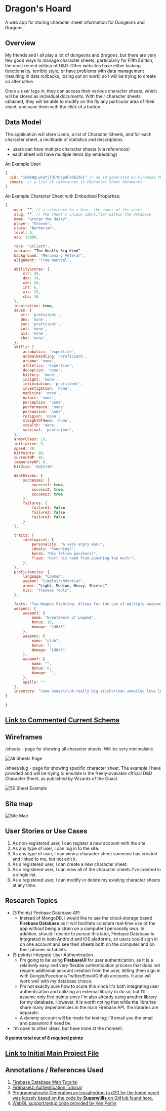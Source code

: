# Dragon's Hoard
A web app for storing character sheet information for Dungeons and
Dragons.

## Overview

My friends and I all play a lot of dungeons and dragons, but there are
very few good ways to manage character sheets, particularly for Fifth
Edition, the most recent edition of D&D. Other websites have either
lacking functionality, terrible style, or have problems with data
management (resulting in data rollbacks, losing out on work) so I will
be trying to create an alternative.

Once a user logs in, they can access their various character sheets,
which will be stored as individual documents. With their character
sheets obtained, they will be able to modify on the fly any particular
area of their sheet, and save them with the click of a button.

## Data Model

The application will store Users, a list of Character Sheets, and for
each character sheet, a multitude of statistics and descriptions.
* users can have multiple character sheets (via references)
* each sheet will have multiple items (by embedding)

An Example User:

```javascript
{
  uid: "IUm69gLwkqYjTQlYPspdFadGZXk1" // an id generated by Firebase that identifies a user.
  sheets: // a list of references to Character Sheet documents
}
```

An Example Character Sheet with Embedded Properties:

```javascript
{
    user: “”, // a reference to a User, the owner of the sheet
    slug: “”, // the sheet’s unique identifier within the database
    name: "Grungo the Hairy",
    player: "Steven",
    class: "Barbarian",
    level: 6,
    exp: 35000,

    race: "Goliath",
    subrace: “The Really Big Kind”
    background: "Mercenary Veteran",
    alignment: "True Neutral",

    abilityScores: {
        str: 20,
        dex: 14,
        con: 16,
        int: 6,
        wis: 10,
        cha: 10
    },
    inspiration: true,
    saves: {
       str: 'proficient',
       dex: 'none',
       con: 'proficient',
       int: 'none',
       wis: 'none',
       cha: 'none',
    },
    skills: {
        acrobatics: 'expertise',
        animalHandling: 'proficient',
        arcana: 'none',
        athletics: 'expertise',
        deception: 'none',
        history: 'none',
        insight: 'none',
        intimidation: 'proficient',
        investigation: 'none',
        medicine: 'none',
        nature: 'none',
        perception: 'none',
        performance: 'none',
        persuasion: 'none',
        religion: 'none',
        sleightOfHand: 'none',
        stealth: 'none',
        survival: 'proficient',
    },
    armorClass: 10,
    initiative: 5,
    speed: 30,
    hitPoints: 98,
    currentHP: 85,
    temporaryHP: 0,
    hitDice: '6d12+30'

    deathSaves: {
        successes: {
            success1: true,
            success2: true,
            success3: true
        },
        failures: {
            failure1: false
            failure2: false
            failure3: false
        }
    },

    traits: {
        ideological: {
            personality: "A very angry man!",
            ideals: "Punching!",
            bonds: "His fellow punchers!",
            flaws: "Hurt his hand from punching too much!",
        },
    },
    proficiencies: {
        language: "Common",
        weapon: "Simple\r\nMartial",
        armor: “Light, Medium, Heavy, Shields”,
        misc: "Thieves Tools",
    },

    feats: "Two-Weapon Fighting: Allows for the use of multiple weapons in a single attack!",
    weapons: {
        weapon1: {
            name: "Greatsword of Legend",
            bonus: 10,
            damage: "2d6+8"
        },
        weapon2: {
            name: "club",
            bonus: 7,
            damage: "1d8+5",
        },
        weapon3: {
            name: "",
            bonus: 0,
            damage: "",
        },
        spells: ""
    },
    inventory: "Some bones\r\nA really big stick\r\nAn unmailed love letter",
}

}
```


## [Link to Commented Current Schema ](db.js)

## Wireframes

/sheets - page for showing all character sheets. Will be very minimalistic.

![All Sheets Page](documentation/allsheets.png)

/sheet/slug - page for showing specific character sheet. The example I
have provided and will be trying to emulate is the freely-available
official D&D Character Sheet, as published by Wizards of the Coast.

![5E Sheet Example](documentation/sheet.png)

## Site map

![Site Map](documentation/map.png)

## User Stories or Use Cases

1. As non-registered user, I can register a new account with the site.
2. As any type of user, I can log in to the site.
3. As any type of user, I can view a character sheet someone has created
    and linked to me, but not edit it.
4. As a registered user, I can create a new character sheet.
5. As a registered user, I can view all of the character sheets I've
    created in a single list.
6. As a registered user, I can modify or delete my existing character
    sheets at any time.

## Research Topics

* (3 Points) Firebase Database API
    * Instead of MongoDB, I would like to use the cloud-storage based
        **Firebase Database** as it will facilitate constant real-time
        use of the app without being a strain on a computer I personally
        own. In addition, should I decide to pursue this later, Firebase
        Database is integrated in both Android and iOS platforms, so
        users could sign in on one account and see their sheets both on
        the computer and on their phones or tablets.
* (5 points) Integrate User Authentication
    * I'm going to be using **FirebaseUI** for user authentication, as
        it is a relatively easy and very flexible authentication process
        that does not require additional account creation from the user,
        letting them sign in with Google/Facebook/Twitter/Email/Github
        accounts. It also will work well with my database choice.
    * I'm not exactly sure how to score this since it's both integrating
        user authentication and utilizing an external library to do so,
        but I'll assume only five points since I'm also already using
        another library for my database. However, it is worth noting
        that while the libraries share many dependencies in the main
        Firebase API, the libraries are separate.
    * A dummy account will be made for testing; I'll email you the email
        and password if need be.
* I'm open to other ideas, but have none at the moment.

**8 points total out of 8 required points**


## [Link to Initial Main Project File](app.js)

## Annotations / References Used
1. [Firebase Database Web Tutorial](https://firebase.google.com/docs/database/)
2. [FirebaseUI Authentication Tutorial](https://github.com/firebase/firebaseui-web)
3. [Programmatically Generating an Icosahedron (a d20 for the home page) was loosely based on the code by **Superwillis** on GitHub found here.](https://github.com/superwills/gtp/blob/master/gtp/geometry/Icosahedron.cpp)
4. [WebGL support/setup code provided by Ken Perlin](http://mrl.nyu.edu/~perlin/)
